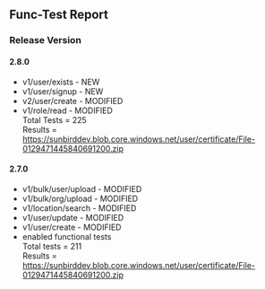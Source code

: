 ## Func-Test Report
### Release Version
#### 2.8.0

- v1/user/exists - NEW
- v1/user/signup - NEW
- v2/user/create - MODIFIED
- v1/role/read - MODIFIED\
  Total Tests = 225\
  Results = https://sunbirddev.blob.core.windows.net/user/certificate/File-0129471445840691200.zip

#### 2.7.0

- v1/bulk/user/upload  - MODIFIED
- v1/bulk/org/upload  - MODIFIED
- v1/location/search - MODIFIED
- v1/user/update - MODIFIED
- v1/user/create - MODIFIED
- enabled functional tests\
  Total tests = 211\
  Results = https://sunbirddev.blob.core.windows.net/user/certificate/File-0129471445840691200.zip
